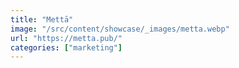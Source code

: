 ```yaml
---
title: "Mettā"
image: "/src/content/showcase/_images/metta.webp"
url: "https://metta.pub/"
categories: ["marketing"]
---
```

